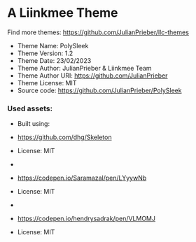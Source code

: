 # A Liinkmee Theme
Find more themes: https://github.com/JulianPrieber/llc-themes
                                                                                                                                                                         
*	Theme Name: PolySleek
*	Theme Version: 1.2
*	Theme Date: 23/02/2023 <!-- DD/MM/YYYY -->
*	Theme Author: JulianPrieber & Liinkmee Team
*	Theme Author URI: https://github.com/JulianPrieber
*	Theme License: MIT
*	Source code: https://github.com/JulianPrieber/PolySleek


### Used assets:
* Built using:
* https://github.com/dhg/Skeleton
* License: MIT

*
* https://codepen.io/Saramazal/pen/LYyywNb
* License: MIT

*
* https://codepen.io/hendrysadrak/pen/VLMOMJ
* License: MIT

